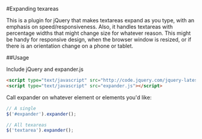 #Expanding texareas

This is a plugin for jQuery that makes textareas expand as you type, with an emphasis on speed/responsiveness. Also, it handles textareas with percentage widths that might change size for whatever reason. This might be handy for responsive design, when the browser window is resized, or if there is an orientation change on a phone or tablet.

##Usage

Include jQuery and expander.js

```html
<script type="text/javascript" src="http://code.jquery.com/jquery-latest.min.js"></script>
<script type="text/javascript" src="expander.js"></script>
```

Call expander on whatever element or elements you'd like:

```javascript
// A single 
$('#expander').expander();

// All texareas
$('textarea').expander();
```